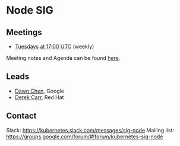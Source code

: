 # Node SIG


## Meetings
- [Tuesdays at 17:00 UTC](https://plus.google.com/hangouts/_/google.com/sig-node-meetup?authuser=0) (weekly)

Meeting notes and Agenda can be found [here](https://docs.google.com/document/d/1Ne57gvidMEWXR70OxxnRkYquAoMpt56o75oZtg-OeBg/edit?usp=sharing).

## Leads
- [Dawn Chen](https://github.com/dchen1107), Google
- [Derek Carr](https://github.com/derekwaynecarr), Red Hat

## Contact
Slack: https://kubernetes.slack.com/messages/sig-node
Mailing list: https://groups.google.com/forum/#!forum/kubernetes-sig-node


